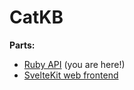 # CatKB

**Parts:**
- [Ruby API](https://github.com/u1f408/catkb) (you are here!)
- [SvelteKit web frontend](https://github.com/u1f408/catkb-web)

